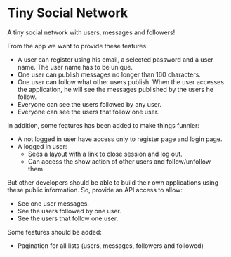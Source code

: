 # Tiny Social Network

A tiny social network with users, messages and followers!

From the app we want to provide these features:

* A user can register using his email, a selected password and a user name. The user name has to be unique.
* One user can publish messages no longer than 160 characters.
* One user can follow what other users publish. When the user accesses the application, he will see the messages published by the users he follow.
* Everyone can see the users followed by any user.
* Everyone can see the users that follow one user.

In addition, some features has been added to make things funnier:

* A not logged in user have access only to register page and login page.
* A logged in user:
  * Sees a layout with a link to close session and log out.
  * Can access the show action of other users and follow/unfollow them.

But other developers should be able to build their own applications using these public information. So, provide an API access to allow:

* See one user messages.
* See the users followed by one user.
* See the users that follow one user.

Some features should be added:

* Pagination for all lists (users, messages, followers and followed)
